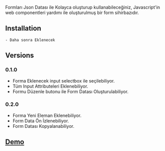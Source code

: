  Formları Json Datası ile Kolayca oluşturup kullanabileceğiniz, Javascript'in web componentleri yardımı ile oluşturulmuş bir form sihirbazıdır.
 
 ## Installation
    - Daha sonra Eklenecek

## Versions

### 0.1.0

- Forma Eklenecek input selectbox ile seçilebiliyor.
- Tüm Input Attributeleri Eklenebiliyor.
- Formu Düzenle butonu ile Form Datası Oluşturulabiliyor.
  
### 0.2.0

- Forma Yeni Eleman Eklenebiliyor.
- Form Data Ön İzlenebiliyor.
- Form Datası Kopyalanabiliyor.
  
## [Demo]("https://mehniyarif.github.io/veri-form/")